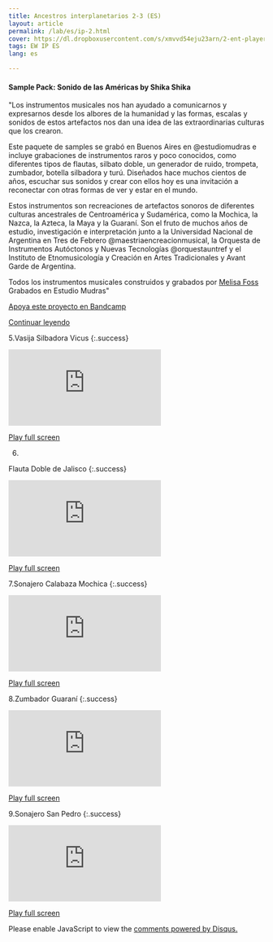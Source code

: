 ```yaml
---
title: Ancestros interplanetarios 2-3 (ES)
layout: article
permalink: /lab/es/ip-2.html
cover: https://dl.dropboxusercontent.com/s/xmvvd54eju23arn/2-ent-player-skyblue.jpg?raw=1
tags: EW IP ES
lang: es

---
```


#### Sample Pack: Sonido de las Am​é​ricas by Shika Shika
"Los instrumentos musicales nos han ayudado a comunicarnos y expresarnos desde los albores de la humanidad y las formas, escalas y sonidos de estos artefactos nos dan una idea de las extraordinarias culturas que los crearon.

Este paquete de samples se grabó en Buenos Aires en @estudiomudras e incluye grabaciones de instrumentos raros y poco conocidos, como diferentes tipos de flautas, silbato doble, un generador de ruido, trompeta, zumbador, botella silbadora y turú. Diseñados hace muchos cientos de años, escuchar sus sonidos y crear con ellos hoy es una invitación a reconectar con otras formas de ver y estar en el mundo. 

Estos instrumentos son recreaciones de artefactos sonoros de diferentes culturas ancestrales de Centroamérica y Sudamérica, como la Mochica, la Nazca, la Azteca, la Maya y la Guaraní. Son el fruto de muchos años de estudio, investigación e interpretación junto a la Universidad Nacional de Argentina en Tres de Febrero @maestriaencreacionmusical, la Orquesta de Instrumentos Autóctonos y Nuevas Tecnologías @orquestauntref y el Instituto de Etnomusicología y Creación en Artes Tradicionales y Avant Garde de Argentina. 

Todos los instrumentos musicales construidos y grabados por <a href="https://melissahyattfoss.com" rel="Melisa Foss" target="_blank">Melisa Foss</a> Grabados en Estudio Mudras"

<a href="https://shikashika.bandcamp.com/album/sample-pack-sonido-de-las-am-ricas" rel="Bandcamp" target="_blank">Apoya este proyecto en Bandcamp</a>

<a href="https://maar.world/lab/es/ip-3.html " rel="Ancestros interplanetarios 3-3"> Continuar leyendo</a> 


5.Vasija Silbadora Vicus
{:.success}
<div class="container">
  <iframe class="responsive-iframe" src="https://play.maar.world/?g=8&s=0&c=7" style="border: 0" ></iframe>
</div>

<a href="https://play.maar.world/?g=8&s=0&c=7 " rel="Maar World Player" target="_blank"> Play full screen</a> 

6.
Flauta Doble de Jalisco
{:.success}
<div class="container">
  <iframe class="responsive-iframe" src="https://play.maar.world/?g=8&s=0&c=8" style="border: 0" ></iframe>
</div>

<a href="https://play.maar.world/?g=8&s=0&c=8 " rel="Maar World Player" target="_blank"> Play full screen</a> 

7.Sonajero Calabaza Mochica
{:.success}

<div class="container">
  <iframe class="responsive-iframe" src="https://play.maar.world/?g=8&s=0&c=9" style="border: 0" ></iframe>
</div>

<a href="https://play.maar.world/?g=8&s=0&c=9 " rel="Maar World Player" target="_blank"> Play full screen</a> 


8.Zumbador Guaraní
{:.success}
<div class="container">
  <iframe class="responsive-iframe" src="https://play.maar.world/?g=8&s=0&c=10" style="border: 0" ></iframe>
</div>

<a href="https://play.maar.world/?g=8&s=0&c=10 " rel="Maar World Player" target="_blank"> Play full screen</a> 

9.Sonajero San Pedro
{:.success}
<div class="container">
  <iframe class="responsive-iframe" src="https://play.maar.world/?g=8&s=0&c=11" style="border: 0" ></iframe>
</div>

<a href="https://play.maar.world/?g=8&s=0&c=11 " rel="Maar World Player" target="_blank"> Play full screen</a> 


<div id="disqus_thread"></div>
<script>
    /**
    *  RECOMMENDED CONFIGURATION VARIABLES: EDIT AND UNCOMMENT THE SECTION BELOW TO INSERT DYNAMIC VALUES FROM YOUR PLATFORM OR CMS.
    *  LEARN WHY DEFINING THESE VARIABLES IS IMPORTANT: https://disqus.com/admin/universalcode/#configuration-variables    */
    var disqus_config = function () {
        this.page.url = "{{ page.url | absolute_url }}";
        this.page.identifier = "{{ page.id }}";
    };
    (function() { // DON'T EDIT BELOW THIS LINE
    var d = document, s = d.createElement('script');
    s.src = 'https://maar-world.disqus.com/embed.js';
    s.setAttribute('data-timestamp', +new Date());
    (d.head || d.body).appendChild(s);
    })();
</script>
<noscript>Please enable JavaScript to view the <a href="https://disqus.com/?ref_noscript">comments powered by Disqus.</a></noscript>


